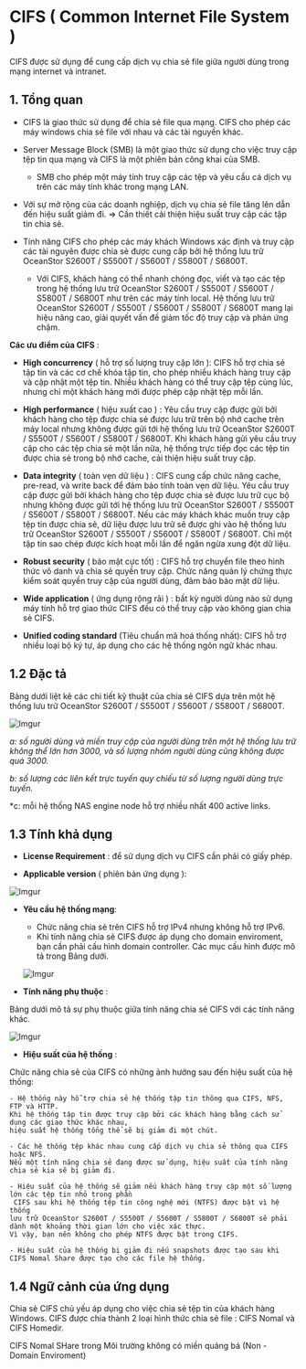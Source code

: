 # CIFS ( Common Internet File System )

CIFS được sử dụng để cung cấp dịch vụ chia sẻ file giữa người dùng trong mạng internet và intranet.

## 1. Tổng quan

- CIFS là giao thức sử dụng để chia sẻ file qua mạng. CIFS cho phép các máy windows chia sẻ file với nhau 
 và các tài nguyền khác. 
 
- Server Message Block (SMB) là một giao thức sử dụng cho việc truy cập tệp tin qua mạng và CIFS là một phiên bản 
công khai của SMB. 
	- SMB cho phép một máy tính truy cập các tệp và yêu cầu cá dịch vụ trên các máy tính khác trong  mạng LAN.
	
- Với sự mở rộng của các doanh nghiệp, dịch vụ chia sẻ file tăng lên dẫn đến hiệu suất giảm đi.
=> Cần thiết cải thiện hiệu suất truy cập các tập tin chia sẻ.

- Tính năng CIFS cho phép các máy khách Windows xác định và truy cập các tài nguyên được chia sẻ được 
cung cấp bởi hệ thống lưu trữ OceanStor S2600T / S5500T / S5600T / S5800T / S6800T. 
	
	- Với CIFS, khách hàng có thể nhanh chóng đọc, viết và tạo các tệp trong hệ thống lưu trữ 
	OceanStor S2600T / S5500T / S5600T / S5800T / S6800T như trên các máy tính local. 
	Hệ thống lưu trữ OceanStor S2600T / S5500T / S5600T / S5800T / S6800T mang lại hiệu năng cao, 
	giải quyết vấn đề giảm tốc độ truy cập và phản ứng chậm.
	
**Các ưu điểm của CIFS** :

- **High concurrency** ( hỗ trợ số lượng truy cập lớn ): CIFS hỗ trợ chia sẻ tập tin và các cơ chế khóa tập tin, 
cho phép nhiều khách hàng truy cập và cập nhật một tệp tin. Nhiều khách hàng có thể truy cập tệp cùng lúc, 
nhưng chỉ một khách hàng mới được phép cập nhật tệp mỗi lần.

- **High performance** ( hiệu xuất cao ) : Yêu cầu truy cập được gửi bởi khách hàng cho tệp được chia sẻ được 
lưu trữ trên bộ nhớ cache trên máy local nhưng không được gửi tới hệ thống lưu trữ OceanStor S2600T / S5500T / S5600T / S5800T / S6800T. 
Khi khách hàng gửi yêu cầu truy cập cho các tệp chia sẻ một lần nữa, hệ thống trực tiếp đọc các tệp tin 
được chia sẻ trong bộ nhớ cache, cải thiện hiệu suất truy cập.

- **Data integrity** ( toàn vẹn dữ liệu ) : CIFS cung cấp chức năng cache, pre-read, và write back 
để đảm bảo tính toàn vẹn dữ liệu. Yêu cầu truy cập được gửi bởi khách hàng cho tệp được chia sẻ 
được lưu trữ cục bộ nhưng không được gửi tới hệ thống lưu trữ OceanStor S2600T / S5500T / S5600T / S5800T / S6800T. 
Nếu các máy khách khác muốn truy cập tệp tin được chia sẻ, dữ liệu được lưu trữ sẽ được ghi vào hệ thống lưu trữ OceanStor S2600T / S5500T / S5600T / S5800T / S6800T. 
Chỉ một tập tin sao chép được kích hoạt mỗi lần để ngăn ngừa xung đột dữ liệu.

- **Robust security** ( bảo mật cực tốt) : CIFS hỗ trợ chuyển file theo hình thức vô danh và chia sẻ quyền truy cập. 
Chức năng quản lý chứng thực kiểm soát quyền truy cập của người dùng, đảm bảo bảo mật dữ liệu.

- **Wide application** ( ứng dụng rộng rãi ) : bất kỳ người dùng nào sử dụng máy tính hỗ trợ giao thức CIFS đều 
có thể truy cập vào không gian chia sẻ CIFS.

- **Unified coding standard** (Tiêu chuẩn mã hoá thống nhất): CIFS hỗ trợ nhiều loại bộ ký tự, áp dụng cho các hệ thống ngôn ngữ khác nhau.


## 1.2 Đặc tả 

Bảng dưới liệt kê các chi tiết kỹ thuật của chia sẻ CIFS dựa trên một hệ thống lưu trữ 
OceanStor S2600T / S5500T / S5600T / S5800T / S6800T.

![Imgur](https://i.imgur.com/UOJAusV.png)


*a: số người dùng và miền truy cập của người dùng trên một hệ thống lưu trữ không thể lớn hơn 3000, 
và số lượng nhóm người dùng cũng không được quá 3000.*

*b: số lượng các liên kết trực tuyến quy chiếu từ số lượng người dùng trực tuyến.*

*c: mỗi hệ thống NAS engine node hỗ trợ nhiều nhất 400 active links.

## 1.3 Tính khả dụng 

- **License Requirement** : để sử dụng dịch vụ CIFS cần phải có giấy phép.

- **Applicable version** ( phiên bản ứng dụng ):

![Imgur](https://i.imgur.com/ClaQdfV.png)

- **Yêu cầu hệ thống mạng**: 

	- Chức năng chia sẻ trên CIFS  hỗ trợ IPv4 nhưng không hỗ trợ IPv6.
	- Khi tính năng chia sẻ CIFS được áp dụng cho domain enviroment, bạn cần phải cấu hình domain controller. 
	Các mục cấu hình được mô tả trong Bảng dưới.
	
	![Imgur](https://i.imgur.com/1FWXiWH.png)


- **Tính năng phụ thuộc** :

Bảng dưới mô tả sự phụ thuộc giữa tính năng chia sẻ CIFS với các tính năng khác.

![Imgur](https://i.imgur.com/5oFw6YK.png)

- **Hiệu suất của hệ thống** :

Chức năng chia sẻ của CIFS có những ảnh hưởng sau đến hiệu suất của hệ thống:

	- Hệ thống này hỗ trợ chia sẻ hệ thống tập tin thông qua CIFS, NFS, FTP và HTTP. 
	Khi hệ thống tập tin được truy cập bởi các khách hàng bằng cách sử dụng các giao thức khác nhau, 
	hiệu suất hệ thống tổng thể sẽ bị giảm đi một chút.

	- Các hệ thống tệp khác nhau cung cấp dịch vụ chia sẻ thông qua CIFS hoặc NFS. 
	Nếu một tính năng chia sẻ đang được sử dụng, hiệu suất của tính năng chia sẻ kia sẽ bị giảm đi.
	
	- Hiệu suất của hệ thống sẽ giảm nếu khách hàng truy cập một số lượng lớn các tệp tin nhỏ trong phần 
	 CIFS sau khi hệ thống tệp tin công nghệ mới (NTFS) được bật vì hệ thống 
	lưu trữ OceanStor S2600T / S5500T / S5600T / S5800T / S6800T sẽ phải dành một khoảng thời gian lớn cho việc xác thực. 
	Vì vậy, bạn nên không cho phép NTFS được bật trong CIFS.
	
	- Hiệu suất của hệ thống bị giảm đi nếu snapshots được tạo sau khi CIFS Nomal Share được tạo cho các file hệ thống.
	
## 1.4 Ngữ cảnh của ứng dụng

Chia sẻ CIFS chủ yếu áp dụng cho việc chia sẻ tệp tin của khách hàng Windows. 
CIFS được chia thành 2 loại hình thức chia sẻ file : CIFS Nomal và CIFS Homedir.

CIFS Nomal SHare trong Môi trường không có miền quảng bá (Non - Domain Enviroment)












